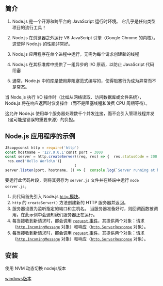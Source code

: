 ## 简介

1. Node.js 是一个开源和跨平台的 JavaScript 运行时环境。 它几乎是任何类型项目的流行工具！

2. Node.js 在浏览器之外运行 V8 JavaScript 引擎（Google Chrome 的内核）。 这使得 Node.js 的性能非常好。

3. Node.js 应用程序在单个进程中运行，无需为每个请求创建新的线程

4. Node.js 在其标准库中提供了一组异步的 I/O 原语，以防止 JavaScript 代码阻塞

5. 通常，Node.js 中的库是使用非阻塞范式编写的，使得阻塞行为成为异常而不是常态。



当 Node.js 执行 I/O 操作时（比如从网络读取、访问数据库或文件系统），Node.js 将在响应返回时恢复操作（而不是阻塞线程和浪费 CPU 周期等待）。



这允许 Node.js 使用单个服务器处理数千个并发连接，而不会引入管理线程并发（这可能是错误的重要来源）的负担。

## Node.js 应用程序的示例

```js
JScopyconst http = require('http')
const hostname = '127.0.0.1'const port = 3000
const server = http.createServer((req, res) => {  res.statusCode = 200  res.setHeader('Content-Type', 'text/plain')
 res.end('Hello World\n')}
                                )
server.listen(port, hostname, () => {  console.log(`Server running at http://${hostname}:${port}/`)})
```

要运行此代码片段，则将其另存为 `server.js` 文件并在终端中运行 `node server.js`。

1. 此代码首先引入 Node.js [`http` 模块](http://nodejs.cn/api/http.html)。
2. `http` 的 `createServer()` 方法创建新的 HTTP 服务器并返回。
3. 服务器设置为监听指定的端口和主机名。 当服务器准备好时，则回调函数被调用，在此示例中会通知我们服务器正在运行。
4. 每当接收到新请求时，都会调用 [`request` 事件](http://nodejs.cn/api/http.html#http_event_request)，其提供两个对象：请求（[`http.IncomingMessage`](http://nodejs.cn/api/http.html#http_class_http_incomingmessage) 对象）和响应（[`http.ServerResponse`](http://nodejs.cn/api/http.html#http_class_http_serverresponse) 对象）。
5. 每当接收到新请求时，都会调用 [`request` 事件](http://nodejs.cn/api/http.html#http_event_request)，其提供两个对象：请求（[`http.IncomingMessage`](http://nodejs.cn/api/http.html#http_class_http_incomingmessage) 对象）和响应（[`http.ServerResponse`](http://nodejs.cn/api/http.html#http_class_http_serverresponse) 对象）。



## 安装

使用 NVM 动态切换 nodejs版本

[windows版本](https://github.com/coreybutler/nvm-windows/releases)



